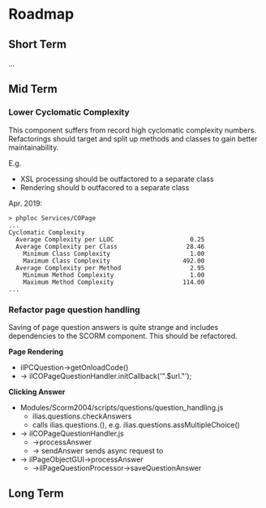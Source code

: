# Roadmap

## Short Term

...

## Mid Term

### Lower Cyclomatic Complexity

This component suffers from record high cyclomatic complexity numbers. Refactorings should target and split up methods and classes to gain better maintainability.

E.g.

* XSL processing should be outfactored to a separate class
* Rendering should b outfacored to a separate class

Apr. 2019:
```
> phploc Services/COPage
...
Cyclomatic Complexity
  Average Complexity per LLOC                     0.25
  Average Complexity per Class                   28.46
    Minimum Class Complexity                      1.00
    Maximum Class Complexity                    492.00
  Average Complexity per Method                   2.95
    Minimum Method Complexity                     1.00
    Maximum Method Complexity                   114.00
...
```

### Refactor page question handling

Saving of page question answers is quite strange and includes dependencies to the SCORM component. This should be refactored.

**Page Rendering**

* ilPCQuestion->getOnloadCode()
* -> ilCOPageQuestionHandler.initCallback('".$url."');


**Clicking Answer**

* Modules/Scorm2004/scripts/questions/question_handling.js
	* ilias.questions.checkAnswers
    * calls ilias.questions.<questiontype>(), e.g. ilias.questions.assMultipleChoice()
* -> ilCOPageQuestionHandler.js
	* ->processAnswer
	* -> sendAnswer sends async request to
* -> ilPageObjectGUI->processAnswer
	* ->ilPageQuestionProcessor->saveQuestionAnswer


## Long Term

